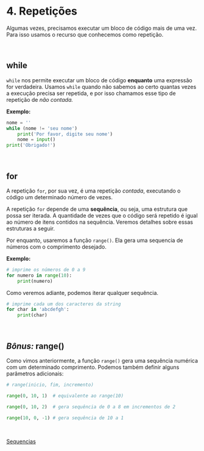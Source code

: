 # 4. Repetições

Algumas vezes, precisamos executar um bloco de código mais de uma vez. Para isso usamos o recurso que conhecemos como repetição.

<br>

## while

`while` nos permite executar um bloco de código **enquanto** uma expressão for verdadeira. Usamos `while` quando não sabemos ao certo quantas vezes a execução precisa ser repetida, e por isso chamamos esse tipo de repetição de *não contada.*

**Exemplo:**

```python
nome = ''
while (nome != 'seu nome')
    print('Por favor, digite seu nome')
    nome = input()
print('Obrigado!')
```


<br>

## for

A repetição `for`, por sua vez, é uma repetição *contada*, executando o código um determinado número de vezes. 

A repetição `for` depende de uma **sequência**, ou seja, uma estrutura que possa ser iterada. A quantidade de vezes que o código será repetido é igual ao número de itens contidos na sequência. Veremos detalhes sobre essas estruturas a seguir.

Por enquanto, usaremos a função `range()`. Ela gera uma sequencia de números com o comprimento desejado.

**Exemplo:**

```python
# imprime os números de 0 a 9
for numero in range(10):
    print(numero)
```

Como veremos adiante, podemos iterar qualquer sequência. 

```python
# imprime cada um dos caracteres da string
for char in 'abcdefgh':
    print(char)
```

<br>

## *Bônus:* range()

Como vimos anteriormente, a função `range()` gera uma sequência numérica com um determinado comprimento. Podemos também definir alguns parâmetros adicionais:

```python
# range(inicio, fim, incremento)

range(0, 10, 1)  # equivalente ao range(10)

range(0, 10, 2)  # gera sequência de 0 a 8 em incrementos de 2

range(10, 0, -1) # gera sequência de 10 a 1
```

<br>

[Sequencias](./5_Sequencias.md)